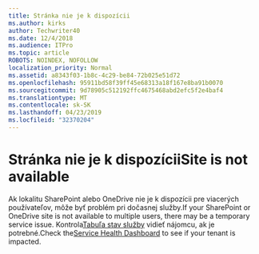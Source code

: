 ```yaml
---
title: Stránka nie je k dispozícii
ms.author: kirks
author: Techwriter40
ms.date: 12/4/2018
ms.audience: ITPro
ms.topic: article
ROBOTS: NOINDEX, NOFOLLOW
localization_priority: Normal
ms.assetid: a8343f03-1b8c-4c29-be84-72b025e51d72
ms.openlocfilehash: 95911bd58f39ff45e68313a18f167e8ba91b0070
ms.sourcegitcommit: 9d78905c512192ffc4675468abd2efc5f2e4baf4
ms.translationtype: MT
ms.contentlocale: sk-SK
ms.lasthandoff: 04/23/2019
ms.locfileid: "32370204"
---
```

# <a name="site-is-not-available"></a><span data-ttu-id="ef1b2-102">Stránka nie je k dispozícii</span><span class="sxs-lookup"><span data-stu-id="ef1b2-102">Site is not available</span></span>

<span data-ttu-id="ef1b2-103">Ak lokalitu SharePoint alebo OneDrive nie je k dispozícii pre viacerých používateľov, môže byť problém pri dočasnej služby.</span><span class="sxs-lookup"><span data-stu-id="ef1b2-103">If your SharePoint or OneDrive site is not available to multiple users, there may be a temporary service issue.</span></span> <span data-ttu-id="ef1b2-104">Kontrola[Tabuľa stav služby](https://admin.microsoft.com/AdminPortal/Home#/servicehealth) vidieť nájomcu, ak je potrebné.</span><span class="sxs-lookup"><span data-stu-id="ef1b2-104">Check the[Service Health Dashboard](https://admin.microsoft.com/AdminPortal/Home#/servicehealth) to see if your tenant is impacted.</span></span> 
  

